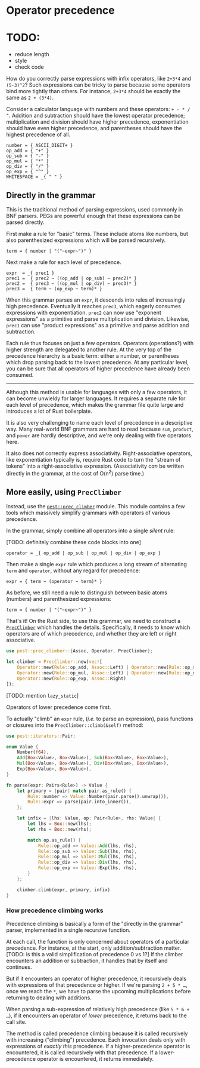 # Operator precedence

# TODO:
* reduce length
* style
* check code

How do you correctly parse expressions with infix operators, like `2+3*4` and
`(5-3)^2`? Such expressions can be tricky to parse because some operators bind
more tightly than others. For instance, `2+3*4` should be exactly the same as
`2 + (3*4)`.

Consider a calculator language with numbers and these operators: `+ - * / ^`.
Addition and subtraction should have the lowest operator precedence;
multiplication and division should have higher precedence, exponentiation
should have even higher precedence, and parentheses should have the highest
precedence of all.

```pest
number = { ASCII_DIGIT+ }
op_add = { "+" }
op_sub = { "-" }
op_mul = { "*" }
op_div = { "/" }
op_exp = { "^" }
WHITESPACE = _{ " " }
```

## Directly in the grammar

This is the traditional method of parsing expressions, used commonly in BNF
parsers. PEGs are powerful enough that these expressions can be parsed
directly.

First make a rule for "basic" terms. These include atoms like numbers, but also
parenthesized expressions which will be parsed recursively.

```pest
term = { number | "("~expr~")" }
```

Next make a rule for each level of precedence.

```pest
expr  = _{ prec1 }
prec1 =  { prec2 ~ ((op_add | op_sub) ~ prec2)* }
prec2 =  { prec3 ~ ((op_mul | op_div) ~ prec3)* }
prec3 =  { term ~ (op_exp ~ term)* }
```

When this grammar parses an `expr`, it descends into rules of increasingly high
precedence. Eventually it reaches `prec3`, which eagerly consumes expressions
with exponentiation. `prec2` can now use "exponent expressions" as a primitive
and parse multiplication and division. Likewise, `prec1` can use "product
expressions" as a primitive and parse addition and subtraction.

Each rule thus focuses on just a few operators. Operators (operations?) with
higher strength are delegated to another rule. At the very top of the
precedence hierarchy is a basic term: either a number, or parentheses which
drop parsing back to the lowest precedence. At any particular level, you can be
sure that all operators of higher precedence have already been consumed.

* * *

Although this method is usable for languages with only a few operators, it can
become unwieldy for larger languages. It requires a separate rule for each
level of precedence, which makes the grammar file quite large and introduces a
lot of Rust boilerplate.

It is also very challenging to name each level of precedence in a descriptive
way. Many real-world BNF grammars are hard to read because `sum`, `product`,
and `power` are hardly descriptive, and we're only dealing with five operators
here.

It also does not correctly express associativity. Right-associative operators,
like exponentiation typically is, require Rust code to turn the "stream of
tokens" into a right-associative expression. (Associativity *can* be written
directly in the grammar, at the cost of O(n<sup>2</sup>) parse time.)

## More easily, using `PrecClimber`

Instead, use the [`pest::prec_climber`] module. This module contains a few
tools which massively simplify grammars with operators of various precedence.

In the grammar, simply combine all operators into a single *silent* rule:

[TODO: definitely combine these code blocks into one]

```pest
operator = _{ op_add | op_sub | op_mul | op_div | op_exp }
```

Then make a single `expr` rule which produces a long stream of alternating
`term` and `operator`, without any regard for precedence:

```pest
expr = { term ~ (operator ~ term)* }
```

As before, we still need a rule to distinguish between basic atoms (numbers)
and parenthesized expressions:

```pest
term = { number | "("~expr~")" }
```

That's it! On the Rust side, to use this grammar, we need to construct a
[`PrecClimber`] which handles the details. Specifically, it needs to know which
operators are of which precedence, and whether they are left or right
associative.

```rust
use pest::prec_climber::{Assoc, Operator, PrecClimber};

let climber = PrecClimber::new(vec![
    Operator::new(Rule::op_add, Assoc::Left) | Operator::new(Rule::op_sub, Assoc::Left),
    Operator::new(Rule::op_mul, Assoc::Left) | Operator::new(Rule::op_div, Assoc::Left),
    Operator::new(Rule::op_exp, Assoc::Right)
]);
```

[TODO: mention `lazy_static`]

Operators of lower precedence come first.

To actually "climb" an `expr` rule, (*i.e.* to parse an expression), pass
functions or closures into the `PrecClimber::climb(&self)` method:

```rust
use pest::iterators::Pair;

enum Value {
    Number(f64),
    Add(Box<Value>, Box<Value>), Sub(Box<Value>, Box<Value>),
    Mul(Box<Value>, Box<Value>), Div(Box<Value>, Box<Value>),
    Exp(Box<Value>, Box<Value>),
}

fn parse(expr: Pairs<Rule>) -> Value {
    let primary = |pair| match pair.as_rule() {
        Rule::number => Value::Number(pair.parse().unwrap()),
        Rule::expr => parse(pair.into_inner()),
    };

    let infix = |lhs: Value, op: Pair<Rule>, rhs: Value| {
        let lhs = Box::new(lhs);
        let rhs = Box::new(rhs);

        match op.as_rule() {
            Rule::op_add => Value::Add(lhs, rhs),
            Rule::op_sub => Value::Sub(lhs, rhs),
            Rule::op_mul => Value::Mul(lhs, rhs),
            Rule::op_div => Value::Div(lhs, rhs),
            Rule::op_exp => Value::Exp(lhs, rhs),
        }
    };

    climber.climb(expr, primary, infix)
}
```

### How precedence climbing works

Precedence climbing is basically a form of the "directly in the grammar"
parser, implemented in a single recursive function.

At each call, the function is only concerned about operators of a particular
precedence. For instance, at the start, only addition/subtraction matter.
[TODO: is this a valid simplification of precedence 0 vs 1?] If the climber
encounters an addition or subtraction, it handles that by itself and continues.

But if it encounters an operator of higher precedence, it recursively deals
with expressions of that precedence or higher. If we're parsing `2 + 5 * …`,
once we reach the `*`, we have to parse the upcoming multiplications before
returning to dealing with additions.

When parsing a sub-expression of relatively high precedence (like `5 * 6 + …`),
if it encounters an operator of *lower* precedence, it returns back to the call
site.

The method is called precedence climbing because it is called recursively with
increasing ("climbing") precedence. Each invocation deals only with expressions
of *exactly this* precedence. If a higher-precedence operator is encountered,
it is called recursively with that precedence. If a lower-precedence operator
is encountered, it returns immediately.

[`pest::prec_climber`]: https://docs.rs/pest/2.1/pest/prec_climber/index.html
[`PrecClimber`]: https://docs.rs/pest/2.1/pest/prec_climber/struct.PrecClimber.html
